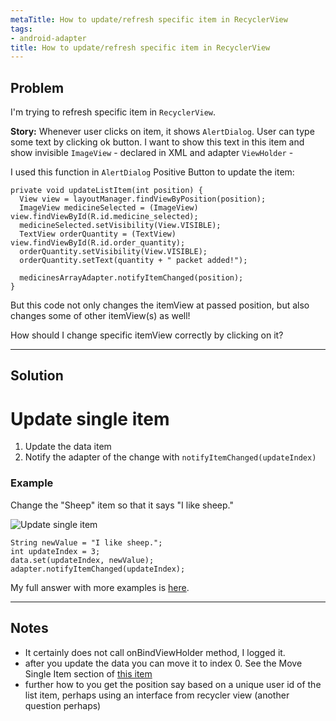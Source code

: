 ```yaml
---
metaTitle: How to update/refresh specific item in RecyclerView
tags:
- android-adapter
title: How to update/refresh specific item in RecyclerView
---
```


## Problem

I'm trying to refresh specific item in `RecyclerView`.


**Story:** Whenever user clicks on item, it shows `AlertDialog`. User can type some text by clicking ok button. I want to show this text in this item and show invisible `ImageView` - declared in XML and adapter `ViewHolder` -


I used this function in `AlertDialog` Positive Button to update the item:



```
private void updateListItem(int position) {
  View view = layoutManager.findViewByPosition(position);
  ImageView medicineSelected = (ImageView) view.findViewById(R.id.medicine_selected);
  medicineSelected.setVisibility(View.VISIBLE);
  TextView orderQuantity = (TextView) view.findViewById(R.id.order_quantity);
  orderQuantity.setVisibility(View.VISIBLE);
  orderQuantity.setText(quantity + " packet added!");

  medicinesArrayAdapter.notifyItemChanged(position);
}

```

But this code not only changes the itemView at passed position, but also changes some of other itemView(s) as well!


How should I change specific itemView correctly by clicking on it?



---

## Solution

Update single item
==================


1. Update the data item
2. Notify the adapter of the change with `notifyItemChanged(updateIndex)`


### Example


Change the "Sheep" item so that it says "I like sheep."


![Update single item](https://i.stack.imgur.com/UUzHr.gif)



```
String newValue = "I like sheep.";
int updateIndex = 3;
data.set(updateIndex, newValue);
adapter.notifyItemChanged(updateIndex);

```

My full answer with more examples is [here](https://stackoverflow.com/a/48959184/3681880).



---

## Notes

- It certainly does not call onBindViewHolder method, I logged it.
-  after you update the data you can move it to index 0. See the Move Single Item section of [this item](https://stackoverflow.com/a/48959184/3681880)
- further  how to you  get the position say based on a unique user id of the list item, perhaps using an interface from recycler view (another question perhaps)
